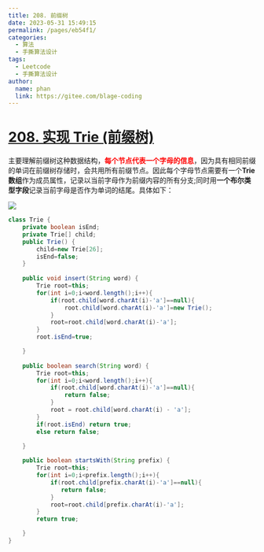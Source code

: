 ```yaml
---
title: 208. 前缀树
date: 2023-05-31 15:49:15
permalink: /pages/eb54f1/
categories:
  - 算法
  - 手撕算法设计
tags:
  - Leetcode
  - 手撕算法设计
author: 
  name: phan
  link: https://gitee.com/blage-coding
---
```

# [208. 实现 Trie (前缀树)](https://leetcode.cn/problems/implement-trie-prefix-tree/)

主要理解前缀树这种数据结构，<font color="red">**每个节点代表一个字母的信息**</font>，因为具有相同前缀的单词在前缀树存储时，会共用所有前缀节点。因此每个字母节点需要有一个**Trie数组**作为成员属性，记录以当前字母作为前缀内容的所有分支;同时用**一个布尔类型字段**记录当前字母是否作为单词的结尾。具体如下：

![](https://cdn.staticaly.com/gh/blage-coding/picx-images-hosting@master/20230531/image.3jgft6xyza40.webp)

```java
class Trie {
    private boolean isEnd;
    private Trie[] child;
    public Trie() {
        child=new Trie[26];
        isEnd=false;
    }
    
    public void insert(String word) {
        Trie root=this;
        for(int i=0;i<word.length();i++){
            if(root.child[word.charAt(i)-'a']==null){
                root.child[word.charAt(i)-'a']=new Trie();
            }
            root=root.child[word.charAt(i)-'a'];
        }
        root.isEnd=true;

    }
    
    public boolean search(String word) {
        Trie root=this;
        for(int i=0;i<word.length();i++){
            if(root.child[word.charAt(i)-'a']==null){
                return false;
            }
            root = root.child[word.charAt(i) - 'a'];
        }
        if(root.isEnd) return true;
        else return false;

    }
    
    public boolean startsWith(String prefix) {
        Trie root=this;
        for(int i=0;i<prefix.length();i++){
            if(root.child[prefix.charAt(i)-'a']==null){
               return false;
            }
            root=root.child[prefix.charAt(i)-'a'];
        }
        return true;

    }
}
```

